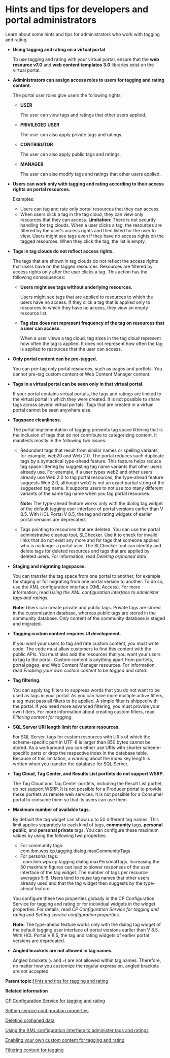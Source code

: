 # Hints and tips for developers and portal administrators

Learn about some hints and tips for administrators who work with tagging and rating.

-   **Using tagging and rating on a virtual portal**

    To use tagging and rating with your virtual portal, ensure that the **web resource v7.0** and **web content templates 3.0** libraries exist on the virtual portal.

-   **Administrators can assign access roles to users for tagging and rating content.**

    The portal user roles give users the following rights:

    -   **USER**

        The user can view tags and ratings that other users applied.

    -   **PRIVILEGED USER**

        The user can also apply private tags and ratings.

    -   **CONTRIBUTOR**

        The user can also apply public tags and ratings.

    -   ****MANAGER****

        The user can also modify tags and ratings that other users applied.

-   **Users can work only with tagging and rating according to their access rights on portal resources.**

    Examples:

    -   Users can tag and rate only portal resources that they can access.
    -   When users click a tag in the tag cloud, they can view only resources that they can access.
    **Limitation:** There is not security handling for tag clouds. When a user clicks a tag, the resources are filtered by the user's access rights and then listed for the user to view. Users might see tags even if they have no access rights on the tagged resources. When they click the tag, the list is empty.

-   **Tags in tag clouds do not reflect access rights.**

    The tags that are shown in tag clouds do not reflect the access rights that users have on the tagged resources. Resources are filtered by access rights only after the user clicks a tag. This action has the following consequences:

    -   **Users might see tags without underlying resources.**

        Users might see tags that are applied to resources to which the users have no access. If they click a tag that is applied only to resources to which they have no access, they view an empty resource list.

    -   **Tag size does not represent frequency of the tag on resources that a user can access.**

        When a user views a tag cloud, tag sizes in the tag cloud represent how often the tag is applied. It does not represent how often the tag is applied to resources that the user can access.

-   **Only portal content can be pre-tagged.**

    You can pre-tag only portal resources, such as pages and portlets. You cannot pre-tag custom content or Web Content Manager content.

-   **Tags in a virtual portal can be seen only in that virtual portal.**

    If your portal contains virtual portals, the tags and ratings are limited to the virtual portal in which they were created. It is not possible to share tags across several virtual portals. Tags that are created in a virtual portal cannot be seen anywhere else.

-   ****Tagspace cleanliness.****

    The portal implementation of tagging prevents tag space littering that is the inclusion of tags that do not contribute to categorizing content. It manifests mostly in the following two issues:

    -   Redundant tags that result from similar names or spelling variants, for example, web20 and Web 2.0. The portal reduces such duplicate tags by a syntactical type-ahead feature. This feature helps reduce tag space littering by suggesting tag name variants that other users already use. For example, if a user types web2 and other users already use Web 2.0 to tag portal resources, the type-ahead feature suggests Web 2.0, although web2 is not an exact partial string of the suggested tag name. It supports users to not use too many different variants of the same tag name when you tag portal resources.

        **Note:** The type-ahead feature works only with the dialog tag widget of the default tagging user interface of portal versions earlier than V 8.5. With HCL Portal V 8.5, the tag and rating widgets of earlier portal versions are deprecated.

    -   Tags pointing to resources that are deleted. You can use the portal administrative cleanup tool, SLChecker. Use it to check for invalid links that do not exist any more and for tags that someone applied who is no longer a portal user. The SLChecker tool can identify and delete tags for deleted resources and tags that are applied by deleted users. For information, read *Deleting orphaned data*.
-   **Staging and migrating **tagspaces**.**

    You can transfer the tag space from one portal to another, for example for staging or for migrating from one portal version to another. To do so, use the XML configuration interface \(XML Access\). For more information, read *Using the XML configuration interface to administer tags and ratings*.

    **Note:** Users can create private and public tags. Private tags are stored in the customization database, whereas public tags are stored in the community database. Only content of the community database is staged and migrated.

-   **Tagging custom content requires UI development.**

    If you want your users to tag and rate custom content, you must write code. The code must allow customers to find this content with the public APIs. You must also add the resources that you want your users to tag to the portal. Custom content is anything apart from portlets, portal pages, and Web Content Manager resources. For information, read *Enabling your own custom content to be tagged and rated*.

-   **Tag filtering.**

    You can apply tag filters to suppress words that you do not want to be used as tags in your portal. As you can have more multiple active filters, a tag must pass all filters to be applied. A simple filter is shipped with the portal. If you need more advanced filtering, you must provide your own filters. For more information about creating custom filters, read *Filtering content for tagging*.

-   **SQL Server URI length limit for custom resources.**

    For SQL Server, tags for custom resources with URIs of which the scheme-specific part in UTF-8 is larger than 850 bytes cannot be stored. As a workaround you can either use URIs with shorter scheme-specific parts or drop the respective index in the database table. Because of this limitation, a warning about the index key length is written when you transfer the database for SQL Server.

-   **Tag Cloud, Tag Center, and Results List portlets do not support WSRP.**

    The Tag Cloud and Tag Center portlets, including the Result List portlet, do not support WSRP. It is not possible for a Producer portal to provide these portlets as remote web services. It is not possible for a Consumer portal to consume them so that its users can use them.

-   **Maximum number of available tags.**

    By default the tag widget can show up to 50 different tag names. This limit applies separately to each kind of tags, **community** tags, **personal public**, and **personal private** tags. You can configure these maximum values by using the following two properties:

    -   For community tags: com.ibm.wps.cp.tagging.dialog.maxCommunityTags
    -   For personal tags:     com.ibm.wps.cp.tagging.dialog.maxPersonalTags.
    Increasing the 50 maximum figures can lead to slower responses of the user interface of the tag widget. The number of tags per resource averages 5-8. Users tend to reuse tag names that other users already used and that the tag widget then suggests by the type-ahead feature.

    You configure these two properties globally in the CP Configuration Service for tagging and rating or for individual widgets in the widget properties. For details, read *CP Configuration Service for tagging and rating* and *Setting service configuration properties*.

    **Note:** The type-ahead feature works only with the dialog tag widget of the default tagging user interface of portal versions earlier than V 8.5. With HCL Portal V 8.5, the tag and rating widgets of earlier portal versions are deprecated.

-   **Angled brackets are not allowed in tag names.**

    Angled brackets \(`<` and `>`\) are not allowed within tag names. Therefore, no matter how you customize the regular expression, angled brackets are not accepted.


**Parent topic:**[Hints and tips for tagging and rating](../admin-system/tag_rate_ref_hintip.md)

**Related information**  


[CP Configuration Service for tagging and rating](../admin-system/srvcfg_cpcfg4tr.md)

[Setting service configuration properties](../admin-system/adsetcfg.md)

[Deleting orphaned data](../admin-system/adelorph.md)

[Using the XML configuration interface to administer tags and ratings](../admin-system/tag_rate_xml.md)

[Enabling your own custom content for tagging and rating](../admin-system/tag_rate_custom_content.md)

[Filtering content for tagging](../admin-system/tag_rate_adm_filtr_cont.md)


